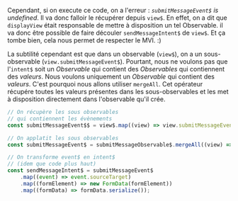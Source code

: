 Cependant, si on execute ce code, on a l'erreur&nbsp;: _`submitMessageEvent$` is undefined_. Il va donc falloir le récupérer depuis `view$`. En effet, on a dit que `displayView` était responsable de mettre à disposition un tel Observable. il va donc être possible de faire découler `sendMessageIntent$` de `view$`. Et ça tombe bien, cela nous permet de respecter le MVI. :)

La subtilité cependant est que dans un observable (`view$`), on a un sous-observable (`view.submitMessageEvent$`). Pourtant, nous ne voulons pas que l'`intent$` soit un _Observable_ qui contient des _Observables_ qui contiennent des _valeurs_. Nous voulons uniquement un _Observable_ qui contient des _valeurs_. C'est pourquoi nous allons utiliser `mergeAll`. Cet opérateur récupére toutes les valeurs présentes dans les sous-observables et les met à disposition directement dans l'observable qu'il crée.

```js
// On récupère les sous observables
// qui contiennent les évènements
const submitMessageEvent$$ = view$.map((view) => view.submitMessageEvent$);

// On applatit les sous observables
const submitMessageEvent$ = submitMessageObservable$.mergeAll((view) => view.submitMessageEvent$);

// On transforme event$ en intent$
// (idem que code plus haut)
const sendMessageIntent$ = submitMessageEvent$
	.map((event) => event.sourceTarget)
	.map((formElement) => new FormData(formElement))
	.map((formData) => formData.serialize());
```
